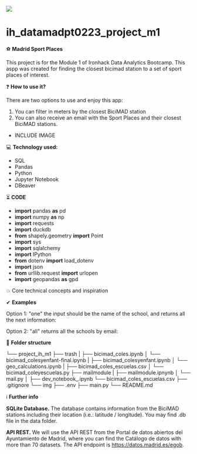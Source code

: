 <p align="left"><img src="https://cdn-images-1.medium.com/max/184/1*2GDcaeYIx_bQAZLxWM4PsQ@2x.png"></p>

# __ih_datamadpt0223_project_m1__

⚽ **Madrid Sport Places**

This project is for the Module 1 of Ironhack Data Analytics Bootcamp. 
This aspp was created for finding the closest bicimad station to a set of sport places of interest. 

❓ **How to use it?**

There are two options to use and enjoy this app:

1) You can filter in meters by the closest BiciMAD station
2) You can also receive an email with the Sport Places and their closest BiciMAD stations.

- INCLUDE IMAGE

💻 **Technology used:**

- SQL
- Pandas
- Python
- Jupyter Notebook
- DBeaver

⏳ **CODE**

- **import** pandas **as** pd
- **import** numpy **as** np
- **import** requests
- **import** duckdb
- **from** shapely.geometry **import** Point
- **import** sys
- **import** sqlalchemy
- **import** IPython
- **from** dotenv **import** load_dotenv
- **import** json
- **from** urllib.request **import** urlopen
- **import** geopandas **as** gpd

💥 Core technical concepts and inspiration


✔ **Examples**

Option 1: "one" the input should be the name of the school, and returns all the next information:


Option 2: "all" returns all the schools by email:


📁 **Folder structure**

└── project_ih_m1
    ├── trash
    |   ├── bicimad_coles.ipynb
    │   └── bicimad_colesyenfant-final.ipynb
    |   ├── bicimad_colesyenfant.ipynb
    │   └── geo_calculations.ipynb
    |   ├── bicimad_coles_escuelas.csv
    │   └── bicimad_coleyescuelas.py
    ├── mailmodule
    |   ├── mailmodule.ipnynb
    │   └── mail.py
    │
    ├── dev_notebook_.ipynb
    └── bicimad_coles_escuelas.csv
    ├── .gitignore
    └── img
    ├── .env
    ├── main.py
    └── README.md
    
ℹ️ **Further info**

**SQLite Database.** The database contains information from the BiciMAD stations including their location (i.e.: latitude / longitude). You may find .db file in the data folder.

**API REST.** We will use the API REST from the Portal de datos abiertos del Ayuntamiento de Madrid, where you can find the Catálogo de datos with more than 70 datasets. The API endpoint is https://datos.madrid.es/egob.
